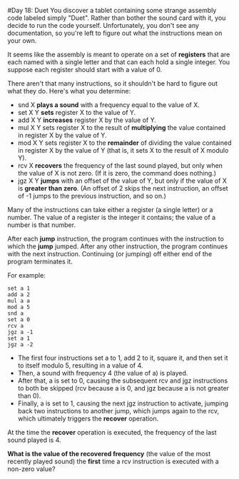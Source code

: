 #Day 18: Duet
You discover a tablet containing some strange assembly code labeled simply "Duet". Rather than bother the sound 
card with it, you decide to run the code yourself. Unfortunately, you don't see any documentation, so you're 
left to figure out what the instructions mean on your own.

It seems like the assembly is meant to operate on a set of **registers** that are each named with a single 
letter and that can each hold a single integer. You suppose each register should start with a value of 0.

There aren't that many instructions, so it shouldn't be hard to figure out what they do. Here's what you determine:

* snd X **plays a sound** with a frequency equal to the value of X.
* set X Y **sets** register X to the value of Y.
* add X Y **increases** register X by the value of Y.
* mul X Y sets register X to the result of **multiplying** the value contained in register X by the value of Y.
* mod X Y sets register X to the **remainder** of dividing the value contained in register X by the value of Y 
(that is, it sets X to the result of X modulo Y).
* rcv X **recovers** the frequency of the last sound played, but only when the value of X is not zero. (If it 
is zero, the command does nothing.)
* jgz X Y **jumps** with an offset of the value of Y, but only if the value of X is **greater than zero**. (An 
offset of 2 skips the next instruction, an offset of -1 jumps to the previous instruction, and so on.)

Many of the instructions can take either a register (a single letter) or a number. The value of a register is 
the integer it contains; the value of a number is that number.

After each **jump** instruction, the program continues with the instruction to which the **jump** jumped. After 
any other instruction, the program continues with the next instruction. Continuing (or jumping) off either 
end of the program terminates it.

For example:
```
set a 1
add a 2
mul a a
mod a 5
snd a
set a 0
rcv a
jgz a -1
set a 1
jgz a -2
```
* The first four instructions set a to 1, add 2 to it, square it, and then set it to itself modulo 5, 
resulting in a value of 4.
* Then, a sound with frequency 4 (the value of a) is played.
* After that, a is set to 0, causing the subsequent rcv and jgz instructions to both be skipped (rcv 
because a is 0, and jgz because a is not greater than 0).
* Finally, a is set to 1, causing the next jgz instruction to activate, jumping back two instructions to 
another jump, which jumps again to the rcv, which ultimately triggers the **recover** operation.

At the time the **recover** operation is executed, the frequency of the last sound played is 4.

**What is the value of the recovered frequency** (the value of the most recently played sound) the **first** 
time a rcv instruction is executed with a non-zero value?
